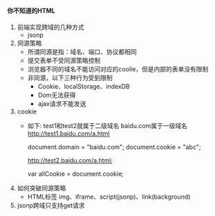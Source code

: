 #### 你不知道的HTML
1. 前端实现跨域的几种方式
    * jsonp
2. 同源策略
    * 所谓同源是指：域名、端口、协议都相同
    * 提交表单不受同源策略控制
    * 浏览器不同的域名不能访问对应的coolie，但是内部的表单没有限制
    * 非同源，以下三种行为受到限制
        +  Cookie、localStorage、indexDB
        + Dom无法获得
        + ajax请求不能发送
3. cookie
    * 如下: test1和test2就属于二级域名 baidu.com属于一级域名
        http://test1.baidu.com/a.html

        document.domain = "baidu.com";
        document.cookie = "abc";

        http://test2.baidu.com/a.html;

        var allCookie = document.cookie;
4. 如何突破同源策略
    * HTML标签
        img、iframe、script(jsonp)、link(background)
5. jsonp跨域只支持get请求